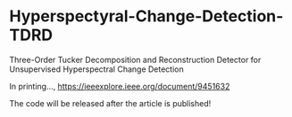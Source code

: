 # Hyperspectyral-Change-Detection-TDRD
Three-Order Tucker Decomposition and Reconstruction Detector for Unsupervised Hyperspectral Change Detection


In printing..., https://ieeexplore.ieee.org/document/9451632


The code will be released after the article is published!
